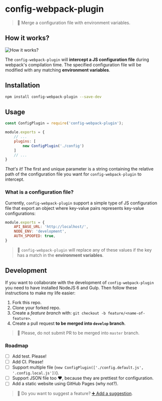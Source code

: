 # config-webpack-plugin

> 💫 Merge a configuration file with environment variables.

## How it works?

![How it works?](https://github.com/rmariuzzo/config-webpack-plugin/raw/master/img/how-it-works.png)

The `config-webpack-plugin` will **intercept a JS configuration file** during webpack's compilation time. The specified configuration file will be modified with any matching **environment variables**.

## Installation

```sh
npm install config-webpack-plugin --save-dev
```

## Usage

```js
const ConfigPlugin = require('config-webpack-plugin');

module.exports = {
    // ...
    plugins: [
        new ConfigPlugin('./config')
    ]
    // ...
}
```

*That's it!* The first and unique parameter is a string containing the relative path of the configuration file you want for `config-webpack-plugin` to intercept.

### What is a configuration file?

Currently, `config-webpack-plugin` support a simple type of JS configuration file that export an object where key-value pairs represents key-value configurations:

```js
module.exports = {
    API_BASE_URL: 'http://localhost/',
    NODE_ENV: 'development',
    AUTH_SPOOFED: true,
}
```

 > 💁 `config-webpack-plugin` will replace any of these values if the key has a match in the **environment variables**.

## Development

If you want to collaborate with the development of `config-webpack-plugin` you need to have installed NodeJS 6 and Gulp. Then follow these instructions to make my life easier:

 1. Fork this repo.
 2. Clone your forked repo.
 3. Create a _feature branch_ with: `git checkout -b feature/<name-of-feature>`.
 4. Create a pull request **to be merged into `develop` branch**.

 > 💁 Please, do not submit PR to be merged into `master` branch.

### Roadmap

 - [ ] Add test. Please!
 - [ ] Add CI. Please!
 - [ ] Support multiple file (`new ConfigPlugin(['./config.default.js', '.config.local.js'])`).
 - [ ] Support JSON file too ♥️, because they are prettiest for configuration.
 - [ ] Add a static website using GitHub Pages (why not?).

 > 💁 Do you want to suggest a feature? [➕ Add a suggestion](https://github.com/rmariuzzo/config-webpack-plugin/issues/new).
